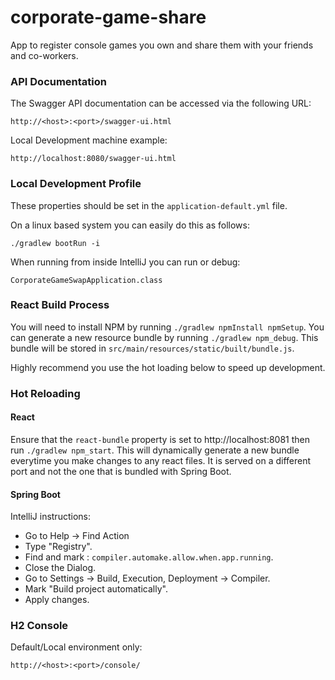 # corporate-game-share
App to register console games you own and share them with your friends and co-workers.

### API Documentation

The Swagger API documentation can be accessed via the following URL:

    http://<host>:<port>/swagger-ui.html

Local Development machine example:

    http://localhost:8080/swagger-ui.html

### Local Development Profile

These properties should be set in the `application-default.yml` file.

On a linux based system you can easily do this as follows:

    ./gradlew bootRun -i

When running from inside IntelliJ you can run or debug:

    CorporateGameSwapApplication.class

### React Build Process

You will need to install NPM by running `./gradlew npmInstall npmSetup`.
You can generate a new resource bundle by running `./gradlew npm_debug`.
This bundle will be stored in `src/main/resources/static/built/bundle.js`.

Highly recommend you use the hot loading below to speed up development.

### Hot Reloading

#### React
Ensure that the `react-bundle` property is set to http://localhost:8081 then run `./gradlew npm_start`.
This will dynamically generate a new bundle everytime you make changes to any react files.
It is served on a different port and not the one that is bundled with Spring Boot.

#### Spring Boot
IntelliJ instructions:
- Go to Help -> Find Action
- Type "Registry".
- Find and mark : `compiler.automake.allow.when.app.running`.
- Close the Dialog.
- Go to Settings -> Build, Execution, Deployment -> Compiler.
- Mark "Build project automatically".
- Apply changes.


### H2 Console

Default/Local environment only:

    http://<host>:<port>/console/



